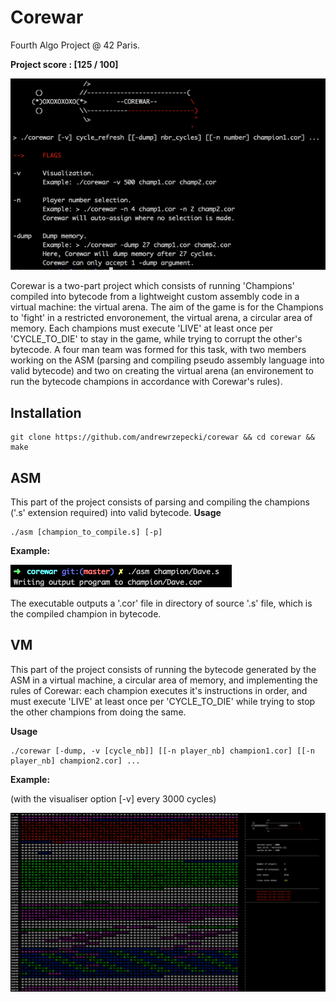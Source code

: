 # Corewar
Fourth Algo Project @ 42 Paris.

**Project score : [125 / 100]**

![corewar](png/corewar_usage.png)

Corewar is a two-part project which consists of running 'Champions' compiled into bytecode from a lightweight custom assembly code in a virtual machine: the virtual arena.
The aim of the game is for the Champions to 'fight' in a restricted envoronement, the virtual arena, a circular area of memory. Each champions must execute 'LIVE' at least once per 'CYCLE_TO_DIE' to stay in the game, while trying to corrupt the other's bytecode.
A four man team was formed for this task, with two members working on the ASM (parsing and compiling pseudo assembly language into valid bytecode) and two on creating the virtual arena (an environement to run the bytecode champions in accordance with Corewar's rules). 

## Installation

```
git clone https://github.com/andrewrzepecki/corewar && cd corewar && make

```
## ASM
This part of the project consists of parsing and compiling the champions ('.s' extension required) into valid bytecode.
**Usage**
```
./asm [champion_to_compile.s] [-p]
```
**Example:**

![corewar](png/asm_usage.png)

The executable outputs a '.cor' file in directory of source '.s' file, which is the compiled champion in bytecode.

## VM
This part of the project consists of running the bytecode generated by the ASM in a virtual machine, a circular area of memory, and implementing the rules of Corewar: each champion executes it's instructions in order, and must execute 'LIVE' at least once per 'CYCLE_TO_DIE' while trying to stop the other champions from doing the same.

**Usage**

```
./corewar [-dump, -v [cycle_nb]] [[-n player_nb] champion1.cor] [[-n player_nb] champion2.cor] ...
```
**Example:**

(with the visualiser option [-v] every 3000 cycles)

![corewar](png/vm_usage.png)
